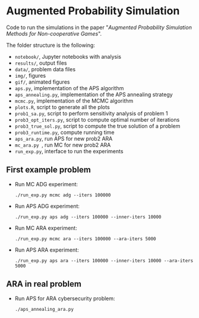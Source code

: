 # Augmented Probability Simulation

Code to run the simulations in the paper "*Augmented Probability Simulation Methods for Non-cooperative Games*".

The folder structure is the following:

  * `notebook/`, Jupyter notebooks with analysis
  * `results/`, output files
  * `data/`, problem data files
  * `img/`, figures
  * `gif/`, animated figures
  * `aps.py`, implementation of the APS algorithm
  * `aps_annealing.py`, implementation of the APS annealing strategy
  * `mcmc.py`, implementation of the MCMC algorithm
  * `plots.R`, script to generate all the plots
  * `prob1_sa.py`, script to perform sensitivity analysis of problem 1
  * `prob3_opt_iters.py`, script to compute optimal number of iterations
  * `prob3_true_sol.py`, script to compute the true solution of a problem
  * `prob3_runtime.py`, compute running time
  * `aps_ara.py`, run APS for new prob2 ARA
  * `mc_ara.py `, run MC for new prob2 ARA
  * `run_exp.py`, interface to run the experiments

First example problem
---------------------

* Run MC ADG experiment:

      ./run_exp.py mcmc adg --iters 100000

* Run APS ADG experiment:

      ./run_exp.py aps adg --iters 100000 --inner-iters 10000

* Run MC ARA experiment:

      ./run_exp.py mcmc ara --iters 100000 --ara-iters 5000

* Run APS ARA experiment:

      ./run_exp.py aps ara --iters 100000 --inner-iters 10000 --ara-iters 5000
      
ARA in real problem
---------------------

* Run APS for ARA cybersecurity problem:

      ./aps_annealing_ara.py
     



